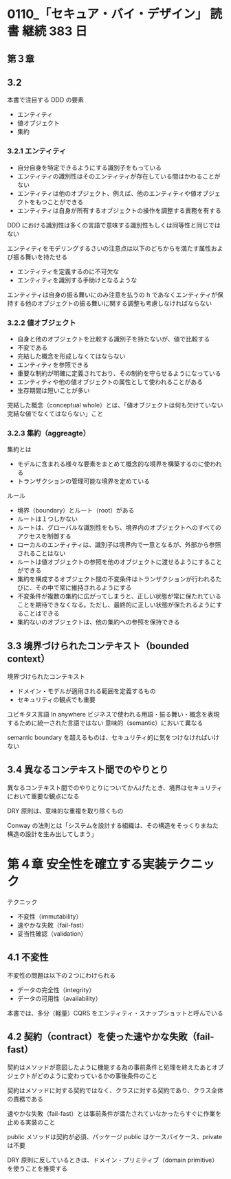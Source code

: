 # 0110\_「セキュア・バイ・デザイン」 読書 継続 383 日

## 第３章

## 3.2

本書で注目する DDD の要素

- エンティティ
- 値オブジェクト
- 集約

### 3.2.1 エンティティ

- 自分自身を特定できるようにする識別子をもっている
- エンティティの識別性はそのエンティティが存在している間はかわることがない
- エンティティは他のオブジェクト、例えば、他のエンティティや値オブジェクトをもつことができる
- エンティティは自身が所有するオブジェクトの操作を調整する責務を有する

DDD における識別性は多くの言語で意味する識別性もしくは同等性と同じではない

エンティティをモデリングするさいの注意点は以下のどちからを満たす属性および振る舞いを持たせる

- エンティティを定義するのに不可欠な
- エンティティを識別する手助けとなるような

エンティティは自身の振る舞いにのみ注意を払うの h であなくエンティティが保持する他のオブジェクトの振る舞いに関する調整も考慮しなければならない

### 3.2.2 値オブジェクト

- 自身と他のオブジェクトを比較する識別子を持たないが、値で比較する
- 不変である
- 完結した概念を形成しなくてはならない
- エンティティを参照できる
- 重要な制約が明確に定義されており、その制約を守らせるようになっている
- エンティティや他の値オブジェクトの属性として使われることがある
- 生存期間は短いことが多い

完結した概念（conceptual whole）とは、「値オブジェクトは何も欠けていない完結な値でなくてはならない」こと

### 3.2.3 集約（aggreagte）

集約とは

- モデルに含まれる様々な要素をまとめて概念的な境界を構築するのに使われる
- トランザクションの管理可能な境界を定めている

ルール

- 境界（boundary）とルート（root）がある
- ルートは１つしかない
- ルートは、グローバルな識別性をもち、境界内のオブジェクトへのすべてのアクセスを制御する
- ローカルのエンティティは、識別子は境界内で一意となるが、外部から参照されることはない
- ルートは値オブジェクトの参照を他のオブジェクトに渡せるようにすることができる
- 集約を構成するオブジェクト間の不変条件はトランザクションが行われるたびに、その中で常に維持されるようにする
- 不変条件が複数の集約に広がってしまうと、正しい状態が常に保たれていることを期待できなくなる。ただし、最終的に正しい状態が保たれるようにすることはできる
- 集約ないのオブジェクトは、他の集約への参照を保持できる

## 3.3 境界づけられたコンテキスト（bounded context）

境界づけられたコンテキスト

- ドメイン・モデルが適用される範囲を定義するもの
- セキュリティの観点でも重要

ユビキタス言語
In anywhere
ビジネスで使われる用語・振る舞い・概念を表現するために統一された言語ではない
意味的（semantic）において異なる

semantic boundary を超えるものは、セキュリティ的に気をつけなければいけない

## 3.4 異なるコンテキスト間でのやりとり

異なるコンテキスト間でのやりとりについてかんげたとき、境界はセキュリティにおいて重要な観点になる

DRY 原則は、意味的な重複を取り除くもの

Conway の法則とは「システムを設計する組織は、その構造をそっくりまねた構造の設計を生み出してしまう」

# 第４章 安全性を確立する実装テクニック

テクニック

- 不変性（immutability）
- 速やかな失敗（fail-fast）
- 妥当性確認（validation）

## 4.1 不変性

不変性の問題は以下の２つにわけられる

- データの完全性（integrity）
- データの可用性（availability）

本書では、多分（軽量）CQRS をエンティティ・スナップショットと呼んでいる

## 4.2 契約（contract）を使った速やかな失敗（fail-fast）

契約はメソッドが意図したように機能する為の事前条件と処理を終えたあとオブジェクトがどのように変わっているかの事後条件のこと

契約はメソッドに対する契約ではなく、クラスに対する契約であり、クラス全体の責務である

速やかな失敗（fail-fast）とは事前条件が満たされていなかったらすぐに作業を止める実装のこと

public メソッドは契約が必須、パッケージ public はケースバイケース、private は不要

DRY 原則に反しているときは、ドメイン・プリミティブ（domain primitive）を使うことを推奨する

